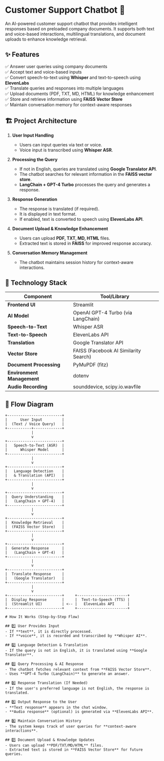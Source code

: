 # Customer Support Chatbot 🤖

An AI-powered customer support chatbot that provides intelligent responses based on preloaded company documents. It supports both text and voice-based interactions, multilingual translations, and document uploads to enhance knowledge retrieval.

## ✨ Features

✅ Answer user queries using company documents  
✅ Accept text and voice-based inputs  
✅ Convert speech-to-text using **Whisper** and text-to-speech using **ElevenLabs**  
✅ Translate queries and responses into multiple languages  
✅ Upload documents (PDF, TXT, MD, HTML) for knowledge enhancement  
✅ Store and retrieve information using **FAISS Vector Store**  
✅ Maintain conversation memory for context-aware responses  

## 🏗️ Project Architecture

1. **User Input Handling**  
   - Users can input queries via text or voice.  
   - Voice input is transcribed using **Whisper ASR**.  

2. **Processing the Query**  
   - If not in English, queries are translated using **Google Translator API**.  
   - The chatbot searches for relevant information in the **FAISS vector store**.  
   - **LangChain + GPT-4 Turbo** processes the query and generates a response.  

3. **Response Generation**  
   - The response is translated (if required).  
   - It is displayed in text format.  
   - If enabled, text is converted to speech using **ElevenLabs API**.  

4. **Document Upload & Knowledge Enhancement**  
   - Users can upload **PDF, TXT, MD, HTML** files.  
   - Extracted text is stored in **FAISS** for improved response accuracy.  

5. **Conversation Memory Management**  
   - The chatbot maintains session history for context-aware interactions.  

## 🔧 Technology Stack

| Component             | Tool/Library |
|----------------------|----------------|
| **Frontend UI** | Streamlit |
| **AI Model** | OpenAI GPT-4 Turbo (via LangChain) |
| **Speech-to-Text** | Whisper ASR |
| **Text-to-Speech** | ElevenLabs API |
| **Translation** | Google Translator API |
| **Vector Store** | FAISS (Facebook AI Similarity Search) |
| **Document Processing** | PyMuPDF (fitz) |
| **Environment Management** | dotenv |
| **Audio Recording** | sounddevice, scipy.io.wavfile |

## 🔄 Flow Diagram

```plaintext
+-------------------------+
|      User Input         |
|  (Text / Voice Query)   |
+-----------+-------------+
            |
            v
+-------------------------+
|   Speech-to-Text (ASR)  |
|      Whisper Model      |
+-------------------------+
            |
            v
+-------------------------+
|   Language Detection    |
|   & Translation (API)   |
+-------------------------+
            |
            v
+-------------------------+
|  Query Understanding    |
|   (LangChain + GPT-4)   |
+-------------------------+
            |
            v
+-------------------------+
|  Knowledge Retrieval    |
|  (FAISS Vector Store)   |
+-------------------------+
            |
            v
+-------------------------+
|  Generate Response      |
|   (LangChain + GPT-4)   |
+-------------------------+
            |
            v
+-------------------------+
|  Translate Response     |
|   (Google Translator)   |
+-------------------------+
            |
            v
+-------------------------+     +-----------------------+
|  Display Response       |     |  Text-to-Speech (TTS) |
|  (Streamlit UI)         | <-- |   ElevenLabs API      |
+-------------------------+     +-----------------------+

# How It Works (Step-by-Step Flow)

## 1️⃣ User Provides Input
- If **text**, it is directly processed.  
- If **voice**, it is recorded and transcribed by **Whisper AI**.  

## 2️⃣ Language Detection & Translation
- If the query is not in English, it is translated using **Google Translator**.  

## 3️⃣ Query Processing & AI Response
- The chatbot fetches relevant context from **FAISS Vector Store**.  
- Uses **GPT-4 Turbo (LangChain)** to generate an answer.  

## 4️⃣ Response Translation (If Needed)
- If the user's preferred language is not English, the response is translated.  

## 5️⃣ Output Response to the User
- **Text response** appears in the chat window.  
- **Audio response** (optional) is generated via **ElevenLabs API**.  

## 6️⃣ Maintain Conversation History
- The system keeps track of user queries for **context-aware interactions**.  

## 7️⃣ Document Upload & Knowledge Updates
- Users can upload **PDF/TXT/MD/HTML** files.  
- Extracted text is stored in **FAISS Vector Store** for future queries.  


